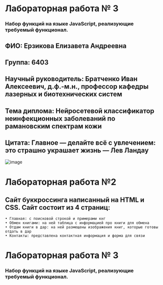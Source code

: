 
# Лабораторная работа № 3
### Набор функций на языке JavaScript, реализующие требуемый функционал.



## ФИО: Ерзикова Елизавета Андреевна
## Группа: 6403
## Научный руководитель: Братченко Иван Алексеевич, д.ф.-м.н., профессор кафедры лазерных и биотехнических систем
## Тема диплома: Нейросетевой классификатор неинфекционных заболеваний по рамановским спектрам кожи
## Цитата: Главное — делайте всё с увлечением: это страшно украшает жизнь — Лев Ландау

![image](https://github.com/user-attachments/assets/e1398f3e-d0a6-4d34-955a-41cfbc80911d)



# Лабораторная работа №2
## Сайт буккроссинга написанный на HTML и CSS. Сайт состоит из 4 страниц:
```
• Главная: с поисковой строкой и примерами кнг
• Обмен книгами: на ней таблица с информацией про книги для обмена 
• Отдам книги в дар: на ней размещены изображения книг, которые готовы отдать в дар
• Контакты: представлена контактная информация и форма для связи
```


# Лабораторная работа № 3
### Набор функций на языке JavaScript, реализующие требуемый функционал.


